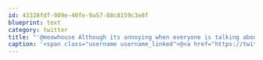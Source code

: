 ```yaml
---
id: 43328fdf-909e-40fe-9a57-88c8159c3e8f
blueprint: text
category: twitter
title: "'@meowhouse Although its annoying when everyone is talking about the latest show and I'm clueless.I either want to walk away or punch someone"
caption: '<span class="username username_linked">@<a href="https://twitter.com/meowhouse" title="meowhouse">meowhouse</a></span> Although its annoying when everyone is talking about the latest show and I''m clueless.I either want to walk away or punch someone'
---
```

